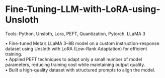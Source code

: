 # Fine-Tuning-LLM-with-LoRA-using-Unsloth
Tools: Python, Unsloth, Lora, PEFT, Quantization, Pytorch, LLaMA 3  

•	Fine-tuned Meta’s LLaMA 3–8B model on a custom instruction-response dataset using Unsloth with LoRA (Low-Rank Adaptation) for efficient training.  
•	Applied PEFT techniques to adapt only a small number of model parameters, reducing training cost while maintaining output quality.  
•	Built a high-quality dataset with structured prompts to align the model.  
